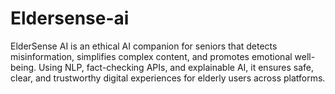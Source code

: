 # Eldersense-ai
ElderSense AI is an ethical AI companion for seniors that detects misinformation, simplifies complex content, and promotes emotional well-being. Using NLP, fact-checking APIs, and explainable AI, it ensures safe, clear, and trustworthy digital experiences for elderly users across platforms.
